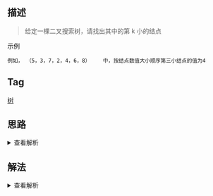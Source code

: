 ## 描述

> 给定一棵二叉搜索树，请找出其中的第 k 小的结点

示例

```
例如， （5，3，7，2，4，6，8）    中，按结点数值大小顺序第三小结点的值为4
```

## Tag

[树](/_posts/sort#树)

## 思路

<details>
<summary>查看解析</summary>

首先我们要清楚二叉搜索树是什么，它就是要求每个节点的左子树全部值都小于该点，右子树全部值都大于该点

题目是求第 k 大的数字，可以排序，可以用堆，这都是通用解法，但是在本题中，它显然不是最好解法

利用好二叉搜索树的特点，因为它这个结构在某种意义上已经经过排序了，比如我们要求第 4 小的元素，但是该树左子树只有 3 个，那么很明显第 4 小的元素就是根节点，如果不是则在右子树中找，所以这个题很明显，用递归

-   如果左子树节点正好等于 k-1，那么第 k 小的点就是根节点
-   如果左子树节点个数小于 k-1,那么题目变成了找左子树第 k 小的元素
-   如果左子树节点个数大于 k-1，那么题目变成了找右子树第 k-n-1 小的元素

</details>

## 解法

<details>
<summary>查看解析</summary>

```js
/* function TreeNode(x) {
    this.val = x;
    this.left = null;
    this.right = null;
} */
function KthNode(node, k) {
	if (k < 1 || !node) return null
	let nodeNumOfLeftTree = getNodeNum(node.left)
	if (nodeNumOfLeftTree === k - 1) {
		return node
	} else if (nodeNumOfLeftTree > k - 1) {
		return KthNode(node.left, k)
	} else {
		return KthNode(node.right, k - nodeNumOfLeftTree - 1)
	}
}
function getNodeNum(root) {
	if (!root) return 0
	return 1 + getNodeNum(root.left) + getNodeNum(root.right)
}
```

</details>

